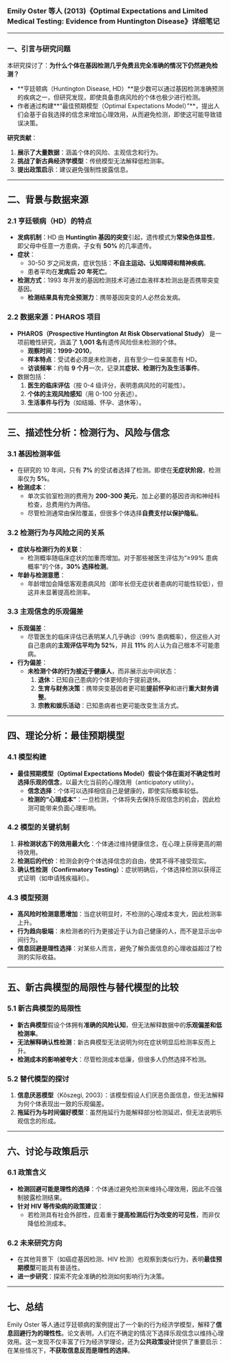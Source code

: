 ### **Emily Oster 等人 (2013)《Optimal Expectations and Limited Medical Testing: Evidence from Huntington Disease》详细笔记**  

---

### **一、引言与研究问题**

本研究探讨了：**为什么个体在基因检测几乎免费且完全准确的情况下仍然避免检测？**  
- **亨廷顿病（Huntington Disease, HD）**是少数可以通过基因检测准确预测的疾病之一，但研究发现，即使具备患病风险的个体也极少进行检测。
- 作者通过构建**“最佳预期模型（Optimal Expectations Model）”**，提出人们会基于自我选择的信念来增加心理效用，从而避免检测，即使这可能导致错误决策。

**研究贡献**：
1. **展示了大量数据**：涵盖个体的风险、主观信念和行为。
2. **挑战了新古典经济学模型**：传统模型无法解释低检测率。
3. **提出政策启示**：建议避免强制性披露信息。

---

## **二、背景与数据来源**

### **2.1 亨廷顿病（HD）的特点**
- **发病机制**：HD 由 **Huntingtin 基因的突变**引起，遗传模式为**常染色体显性**，即父母中任意一方患病，子女有 **50%** 的几率遗传。
- **症状**：
  - 30-50 岁之间发病，症状包括：**不自主运动、认知障碍和精神疾病**。
  - 患者平均在**发病后 20 年死亡**。
- **检测方式**：1993 年开发的基因检测技术可通过血液样本检测出是否携带突变基因。
  - **检测结果具有完全预测力**：携带基因突变的人必然会发病。

### **2.2 数据来源：PHAROS 项目**
- **PHAROS（Prospective Huntington At Risk Observational Study）** 是一项前瞻性研究，涵盖了 **1,001 名**有遗传风险但未检测的个体。
  - **观察时间：1999-2010**。
  - **样本特点**：受试者必须是未检测者，且有至少一位亲属患有 HD。
  - **访谈频率**：约每 **9 个月**一次，记录其**症状、检测行为及生活事件**。
- 数据包括：
  1. **医生的临床评估**（按 0-4 级评分，表明患病风险的可能性）。
  2. **个体的主观风险感知**（用 0-100 分表述）。
  3. **生活事件与行为**（如结婚、怀孕、退休等）。

---

## **三、描述性分析：检测行为、风险与信念**

### **3.1 基因检测率低**
- 在研究的 10 年间，只有 **7%** 的受试者选择了检测。即使在**无症状阶段**，检测率仅为 **5%**。
- **检测成本**：
  - 单次实验室检测的费用为 **200-300 美元**，加上必要的基因咨询和神经科检查，总费用约为两倍。
  - 尽管检测通常由保险覆盖，但很多个体选择**自费支付以保护隐私**。

### **3.2 检测行为与风险之间的关系**
- **症状与检测行为的关联**：
  - 检测概率随临床症状的加重而增加。对于那些被医生评估为“≥99% 患病概率”的个体，**30% 选择检测**。
- **年龄与检测意愿**：
  - 年龄增加会降低客观患病风险（即年长但无症状者患病的可能性较低），但这并未显著提高检测率。

### **3.3 主观信念的乐观偏差**
- **乐观偏差**：
  - 尽管医生的临床评估已表明某人几乎确诊（99% 患病概率），但这些人对自己患病的**主观评估平均为 52%**，并且 **11%** 的人认为自己根本不可能患病。
- **行为偏差**：
  - **未检测个体的行为接近于健康人**，而非展示出中间状态：
    1. **退休**：已知自己患病的个体更倾向于提前退休。
    2. **生育与财务决策**：携带突变基因者更可能**提前怀孕**和进行**重大财务调整**。
    3. **宗教和娱乐活动**：已知患病者也更可能改变生活方式。

---

## **四、理论分析：最佳预期模型**

### **4.1 模型构建**
- **最佳预期模型（Optimal Expectations Model）**假设个体在**面对不确定性时选择乐观的信念**，以最大化当前的心理效用（anticipatory utility）。
  - **信念选择**：个体可以选择相信自己是健康的，即使实际概率较低。
  - **检测的“心理成本”**：一旦检测，个体将失去保持乐观信念的机会，因此检测可能带来负面心理影响。

### **4.2 模型的关键机制**
1. **非检测状态下的效用最大化**：个体通过维持健康信念，在心理上获得更高的期待效用。
2. **检测后的代价**：检测会剥夺个体选择信念的自由，使其不得不接受现实。
3. **确认性检测（Confirmatory Testing）**：症状明确后，个体选择检测以获得正式证明（如申请残疾福利）。

### **4.3 模型预测**
- **高风险时检测意愿增加**：当症状明显时，不检测的心理成本变大，因此检测率上升。
- **行为趋向极端**：未检测者的行为更接近于认为自己健康的人，而不是显示出中间行为。
- **信息回避是理性选择**：对某些人而言，避免了解负面信息的心理收益超过了检测的实际收益。

---

## **五、新古典模型的局限性与替代模型的比较**

### **5.1 新古典模型的局限性**
- **新古典模型**假设个体拥有**准确的风险认知**，但无法解释数据中的**乐观偏差和低检测率**。
- **无法解释确认性检测**：新古典模型无法说明为何在症状明显后检测率反而上升。
- **检测成本的影响被夸大**：尽管检测成本低廉，但很多人仍然选择不检测。

### **5.2 替代模型的探讨**
1. **信息厌恶模型**（Kőszegi, 2003）：该模型假设人们厌恶负面信息，但无法解释为何个体表现出一致的乐观偏差。
2. **拖延行为与时间偏好模型**：虽然拖延行为能解释部分检测延迟，但无法说明乐观信念的形成。

---

## **六、讨论与政策启示**

### **6.1 政策含义**
- **检测回避可能是理性的选择**：个体通过避免检测来维持心理效用，因此不应强制披露检测结果。
- **针对 HIV 等传染病的政策建议**：
  - 若检测具有社会外部性，应着重于**提高检测后行为改变的可见性**，而非仅降低检测成本。

### **6.2 未来研究方向**
- 在其他背景下（如癌症基因检测、HIV 检测）也观察到类似行为，表明**最佳预期模型**可能具有普适性。
- **进一步研究**：探索不完全准确的检测如何影响行为决策。

---

## **七、总结**

Emily Oster 等人通过亨廷顿病的案例提出了一个新的行为经济学模型，解释了**信息回避行为的理性性**。论文表明，人们在不确定的情况下选择乐观信念以维持心理效用。这一发现不仅丰富了行为经济学理论，还为**公共政策设计**提供了重要启示：在某些情况下，**不获取信息反而是理性的选择**。